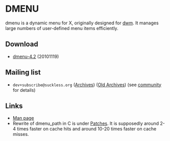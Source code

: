 DMENU
=====

dmenu is a dynamic menu for X, originally designed for
[dwm](http://dwm.suckless.org/). It manages large numbers of user-defined menu
items efficiently.


Download
--------

* [dmenu-4.2](http://dl.suckless.org/tools/dmenu-4.2.tar.gz) (20101119)


Mailing list
------------

* `dev+subscribe@suckless.org` ([Archives](http://lists.suckless.org/dev/)) 
([Old Archives](http://lists.suckless.org/dwm/)) (see [community](http://suckless.org/common/community/) for details)


Links
-----

* [Man page](http://man.suckless.org/tools/1/dmenu)
* Rewrite of dmenu_path in C is under [Patches](http://tools.suckless.org/dmenu/patches). It is supposedly around 2-4 times faster on cache hits and around 10-20 times faster on cache misses.
